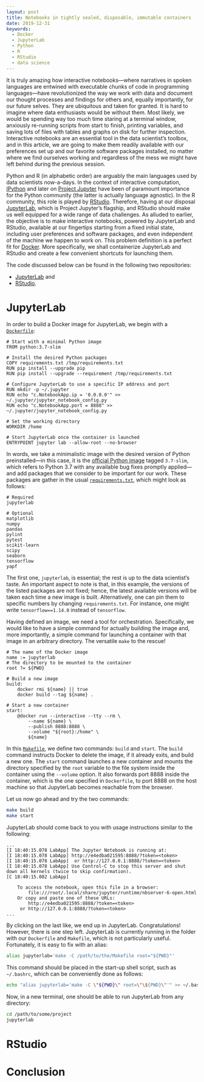 ```yaml
---
layout: post
title: Notebooks in tightly sealed, disposable, immutable containers
date: 2019-12-31
keywords:
  - Docker
  - JupyterLab
  - Python
  - R
  - RStudio
  - data science
---
```


It is truly amazing how interactive notebooks—where narratives in spoken
languages are entwined with executable chunks of code in programming
languages—have revolutionized the way we work with data and document our thought
processes and findings for others and, equally importantly, for our future
selves. They are ubiquitous and taken for granted. It is hard to imagine where
data enthusiasts would be without them. Most likely, we would be spending way
too much time staring at a terminal window, anxiously re-running scripts from
start to finish, printing variables, and saving lots of files with tables and
graphs on disk for further inspection. Interactive notebooks are an essential
tool in the data scientist’s toolbox, and in this article, we are going to make
them readily available with our preferences set up and our favorite software
packages installed, no matter where we find ourselves working and regardless of
the mess we might have left behind during the previous session.

Python and R (in alphabetic order) are arguably the main languages used by data
scientists now-a-days. In the context of interactive computation, [IPython] and
later on [Project Jupyter] have been of paramount importance for the Python
community (the latter is actually language agnostic). In the R community, this
role is played by [RStudio]. Therefore, having at our disposal [JupyterLab],
which is Project Jupyter’s flagship, and RStudio should make us well equipped
for a wide range of data challenges. As alluded to earlier, the objective is to
make interactive notebooks, powered by JupyterLab and RStudio, available at our
fingertips starting from a fixed initial state, including user preferences and
software packages, and even independent of the machine we happen to work on.
This problem definition is a perfect fit for [Docker]. More specifically, we
shall containerize JupyterLab and RStudio and create a few convenient shortcuts
for launching them.

The code discussed below can be found in the following two repositories:

* [JupyterLab][JupyterLab/] and
* [RStudio][RStudio/].

# JupyterLab

In order to build a Docker image for JupyterLab, we begin with a
[`Dockerfile`][JupyterLab/Dockerfile]:

```docker
# Start with a minimal Python image
FROM python:3.7-slim

# Install the desired Python packages
COPY requirements.txt /tmp/requirements.txt
RUN pip install --upgrade pip
RUN pip install --upgrade --requirement /tmp/requirements.txt

# Configure JupyterLab to use a specific IP address and port
RUN mkdir -p ~/.jupyter
RUN echo "c.NotebookApp.ip = '0.0.0.0'" >> ~/.jupyter/jupyter_notebook_config.py
RUN echo "c.NotebookApp.port = 8888" >> ~/.jupyter/jupyter_notebook_config.py

# Set the working directory
WORKDIR /home

# Stort JupyterLab once the container is launched
ENTRYPOINT jupyter lab --allow-root --no-browser
```

In words, we take a minimalistic image with the desired version of Python
preinstalled—in this case, it is the [official Python image][Python] tagged
`3.7-slim`, which refers to Python 3.7 with any available bug fixes promptly
applied—and add packages that we consider to be important for our work. These
packages are gather in the usual [`requirements.txt`], which might look as
follows:

```
# Required
jupyterlab

# Optional
matplotlib
numpy
pandas
pylint
pytest
scikit-learn
scipy
seaborn
tensorflow
yapf
```

The first one, `jupyterlab`, is essential; the rest is up to the data
scientist’s taste. An important aspect to note is that, in this example, the
versions of the listed packages are not fixed; hence, the latest available
versions will be taken each time a new image is built. Alternatively, one can
pin them to specific numbers by changing `requirements.txt`. For instance, one
might write `tensorflow==1.14.0` instead of `tensorflow`.

Having defined an image, we need a tool for orchestration. Specifically, we
would like to have a simple command for actually building the image and, more
importantly, a simple command for launching a container with that image in an
arbitrary directory. The versatile `make` to the rescue!

```make
# The name of the Docker image
name := jupyterlab
# The directory to be mounted to the container
root ?= ${PWD}

# Build a new image
build:
	docker rmi ${name} || true
	docker build --tag ${name} .

# Start a new container
start:
	@docker run --interactive --tty --rm \
		--name ${name} \
		--publish 8888:8888 \
		--volume "${root}:/home" \
		${name}
```

In this [`Makefile`], we define two commands: `build` and `start`. The `build`
command instructs Docker to delete the image, if it already exits, and build a
new one. The `start` command launches a new container and mounts the directory
specified by the `root` variable to the file system inside the container using
the `--volume` option. It also forwards port 8888 inside the container, which is
the one specified in `Dockerfile`, to port 8888 on the host machine so that
JupyterLab becomes reachable from the browser.

Let us now go ahead and try the two commands:

```sh
make build
make start
```

JupyterLab should come back to you with usage instructions similar to the
following:

```
...
[I 18:40:15.078 LabApp] The Jupyter Notebook is running at:
[I 18:40:15.078 LabApp] http://e4edba021595:8888/?token=<token>
[I 18:40:15.078 LabApp]  or http://127.0.0.1:8888/?token=<token>
[I 18:40:15.078 LabApp] Use Control-C to stop this server and shut down all kernels (twice to skip confirmation).
[C 18:40:15.082 LabApp]

    To access the notebook, open this file in a browser:
        file:///root/.local/share/jupyter/runtime/nbserver-6-open.html
    Or copy and paste one of these URLs:
        http://e4edba021595:8888/?token=<token>
     or http://127.0.0.1:8888/?token=<token>
...
```

By clicking on the last like, we end up in JupyterLab. Congratulations! However,
there is one step left. JupyterLab is currently running in the folder with our
`Dockerfile` and `Makefile`, which is not particularly useful. Fortunately, it
is easy to fix with an alias:

```sh
alias jupyterlab='make -C /path/to/the/Makefile root="${PWD}"'
```

This command should be placed in the start-up shell script, such as `~/.bashrc`,
which can be conveniently done as follows:

```sh
echo "alias jupyterlab='make -C \"${PWD}\" root=\"\${PWD}\"'" >> ~/.bashrc
```

Now, in a new terminal, one should be able to run JupyterLab from any directory:

```sh
cd /path/to/some/project
jupyterlab
```

# RStudio

# Conclusion

[JupyterLab/Dockerfile]: https://github.com/chain-rule/JupyterLab/blob/master/Dockerfile
[JupyterLab/]: https://github.com/chain-rule/JupyterLab
[RStudio/]: https://github.com/chain-rule/RStudio
[`Makefile`]: https://github.com/chain-rule/JupyterLab/blob/master/Makefile
[`requirements.txt`]: https://github.com/chain-rule/JupyterLab/blob/master/requirements.txt

[Docker]: https://www.docker.com/
[IPython]: https://ipython.org/
[JupyterLab]: https://jupyter.org/
[Project Jupyter]: https://jupyter.org/
[Python]: https://hub.docker.com/_/python
[RStudio]: https://www.rstudio.com/
